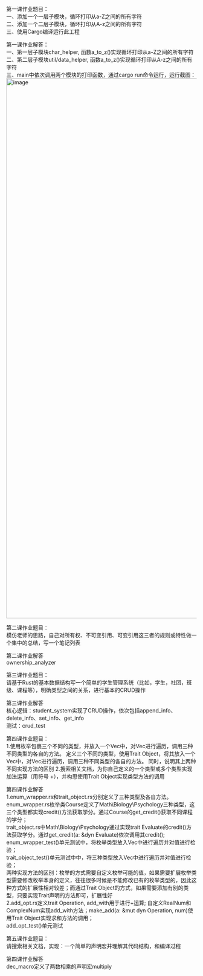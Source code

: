第一课作业题目：  
一、添加一个一层子模块，循环打印从a-Z之间的所有字符  
二、添加一个二层子模块，循环打印从A-z之间的所有字符  
三、使用Cargo编译运行此工程  

第一课作业解答：  
一、第一层子模块char_helper, 函数a_to_z()实现循环打印从a-Z之间的所有字符    
二、第二层子模块util/data_helper, 函数a_to_z()实现循环打印从A-z之间的所有字符  
三、main中依次调用两个模块的打印函数，通过cargo run命令运行，运行截图：  
<img width="1426" alt="image" src="https://github.com/lihuineo/TinTinRustCourse/assets/161575076/d58a4bc1-1380-40b1-a058-e37ff9b81bf9">


第二课作业题目：  
模仿老师的思路，自己对所有权、不可变引用、可变引用这三者的规则或特性做一个集中的总结，写一个笔记列表

第二课作业解答  
ownership_analyzer

第三课作业题目：  
请基于Rust的基本数据结构写一个简单的学生管理系统（比如，学生，社团，班级、课程等），明确类型之间的关系，进行基本的CRUD操作  

第三课作业解答  
核心逻辑：student_system实现了CRUD操作，依次包括append_info、delete_info、set_info、get_info  
测试：crud_test

第四课作业题目：  
1.使用枚举包裹三个不同的类型，并放入一个Vec中，对Vec进行遍历，调用三种不同类型的各自的方法。
定义三个不同的类型，使用Trait Object，将其放入一个Vec中，对Vec进行遍历，调用三种不同类型的各自的方法。
同时，说明其上两种不同实现方法的区别
2.搜索相关文档，为你自己定义的一个类型或多个类型实现加法运算（用符号 +），并构思使用Trait Object实现类型方法的调用

第四课作业解答  
1.enum_wrapper.rs和trait_object.rs分别定义了三种类型及各自方法。  enum_wrapper.rs枚举类Course定义了Math\Biology\Psychology三种类型，这三个类型都实现credit()方法获取学分。通过Course的get_credit()获取不同课程的学分；  
trait_object.rs中Math\Biology\Psychology通过实现trait Evaluate的credit()方法获取学分。通过get_credit(a: &dyn Evaluate)依次调用其credit();  
enum_wrapper_test()单元测试中，将枚举类型放入Vec中进行遍历并对值进行检验；  
trait_object_test()单元测试中中，将三种类型放入Vec中进行遍历并对值进行检验；  
两种实现方法的区别：枚举的方式需要自定义枚举可能的值，如果需要扩展枚举类型需要修改枚举本身的定义，往往很多时候是不能修改已有的枚举类型的，因此这种方式的扩展性相对较差；而通过Trait Object的方式，如果需要添加有别的类型，只要实现Trait声明的方法即可，扩展性好  
2.add_opt.rs定义trait Operation, add_with用于进行+运算; 自定义RealNum和ComplexNum实现add_with方法；make_add(a: &mut dyn Operation, num)使用Trait Object实现求和方法的调用；  
add_opt_test()单元测试

第五课作业题目：  
请搜索相关文档，实现：一个简单的声明宏并理解其代码结构，和编译过程

第四课作业解答  
dec_macro定义了两数相乘的声明宏multiply

